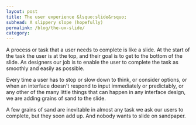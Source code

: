 ```yaml
---
layout: post
title: The user experience &lsquo;slide&rsquo;
subhead: A slippery slope (hopefully)
permalink: /blog/the-ux-slide/
category: 
---
```


A process or task that a user needs to complete is like a slide. At the start of the task the user is at the top, and their goal is to get to the bottom of the slide. As designers our job is to enable the user to complete the task as smoothly and easily as possible.

Every time a user has to stop or slow down to think, or consider options, or when an interface doesn&#39;t respond to input immediately or predictably, or any other of the many little things that can happen in any interface design, we are adding grains of sand to the slide. 

A few grains of sand are inevitable in almost any task we ask our users to complete, but they soon add up. And nobody wants to slide on sandpaper.